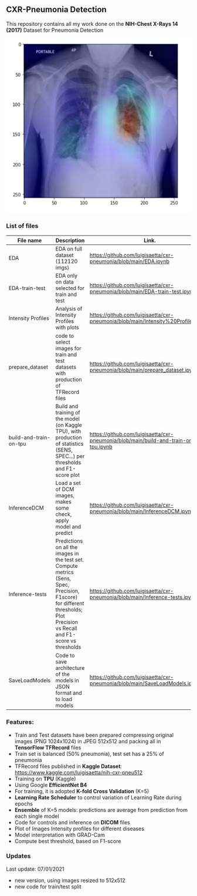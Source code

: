 ## CXR-Pneumonia Detection

This repository contains all my work done on the **NIH-Chest X-Rays 14 (2017)** Dataset for Pneumonia Detection

![GRAD-Cam](/images/grad-cam.png)

### List of files 

| File name     | Description                     |Link.                                                              |
| ------------- |---------------------------------|-------------------------------------------------------------------|
| EDA     | EDA on full dataset (112120 imgs) | https://github.com/luigisaetta/cxr-pneumonia/blob/main/EDA.ipynb  |
| EDA-train-test | EDA only on data selected for train and test | https://github.com/luigisaetta/cxr-pneumonia/blob/main/EDA-train-test.ipynb |
| Intensity Profiles | Analysis of Intensity Profiles with plots | https://github.com/luigisaetta/cxr-pneumonia/blob/main/Intensity%20Profiles.ipynb |
| prepare_dataset | code to select images for train and test datasets with production of TFRecord files | https://github.com/luigisaetta/cxr-pneumonia/blob/main/prepare_dataset.ipynb | 
| build-and-train-on-tpu | Build and training of the model (on Kaggle TPU), with production of statistics (SENS, SPEC...) per thresholds and F1-score plot | https://github.com/luigisaetta/cxr-pneumonia/blob/main/build-and-train-on-tpu.ipynb |
| InferenceDCM | Load a set of DCM images, makes some check, apply model and predict | https://github.com/luigisaetta/cxr-pneumonia/blob/main/InferenceDCM.ipynb |
| Inference-tests | Predictions on all the images in the test set. Compute metrics (Sens, Spec, Precision, F1score) for different thresholds; Plot Precision vs Recall and F1-score vs thresholds | https://github.com/luigisaetta/cxr-pneumonia/blob/main/Inference-tests.ipynb |
| SaveLoadModels | Code to save architecture of the models in JSON format and to load models | https://github.com/luigisaetta/cxr-pneumonia/blob/main/SaveLoadModels.ipynb |

### Features:
* Train and Test datasets have been prepared compressing original images (PNG 1024x1024) in JPEG 512x512 and packing all in **TensorFlow TFRecord** files
* Train set is balanced (50% pneumonia), test set has a 25% of pneumonia
* TFRecord files published in **Kaggle Dataset**: https://www.kaggle.com/luigisaetta/nih-cxr-pneu512
* Training on **TPU** (Kaggle)
* Using Google **EfficientNet B4** 
* For training, it is adopted **K-fold Cross Validation** (K=5)
* **Learning Rate Scheduler** to control variation of Learning Rate during epochs
* **Ensemble** of K=5 models: predictions are average from prediction from each single model
* Code for controls and inference on **DICOM** files
* Plot of Images Intensity profiles for different diseases
* Model interpretation with GRAD-Cam
* Compute best threshold, based on F1-score
                                                                  
### Updates
Last update: 07/01/2021
* new version, using images resized to 512x512
* new code for train/test split


